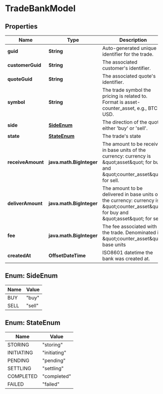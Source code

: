 

# TradeBankModel


## Properties

| Name | Type | Description | Notes |
|------------ | ------------- | ------------- | -------------|
|**guid** | **String** | Auto-generated unique identifier for the trade. |  [optional] |
|**customerGuid** | **String** | The associated customer&#39;s identifier. |  [optional] |
|**quoteGuid** | **String** | The associated quote&#39;s identifier. |  [optional] |
|**symbol** | **String** | The trade symbol the pricing is related to. Format is asset-counter_asset, e.g., BTC-USD. |  [optional] |
|**side** | [**SideEnum**](#SideEnum) | The direction of the quote: either &#39;buy&#39; or &#39;sell&#39;. |  [optional] |
|**state** | [**StateEnum**](#StateEnum) | The trade&#39;s state |  [optional] |
|**receiveAmount** | **java.math.BigInteger** | The amount to be received in base units of the currency: currency is \&quot;asset\&quot; for buy and \&quot;counter_asset\&quot; for sell. |  [optional] |
|**deliverAmount** | **java.math.BigInteger** | The amount to be delivered in base units of the currency: currency is \&quot;counter_asset\&quot; for buy and \&quot;asset\&quot; for sell. |  [optional] |
|**fee** | **java.math.BigInteger** | The fee associated with the trade. Denominated in \&quot;counter_asset\&quot; base units |  [optional] |
|**createdAt** | **OffsetDateTime** | ISO8601 datetime the bank was created at. |  [optional] |



## Enum: SideEnum

| Name | Value |
|---- | -----|
| BUY | &quot;buy&quot; |
| SELL | &quot;sell&quot; |



## Enum: StateEnum

| Name | Value |
|---- | -----|
| STORING | &quot;storing&quot; |
| INITIATING | &quot;initiating&quot; |
| PENDING | &quot;pending&quot; |
| SETTLING | &quot;settling&quot; |
| COMPLETED | &quot;completed&quot; |
| FAILED | &quot;failed&quot; |



